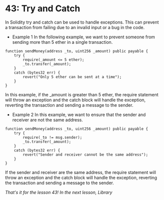 # 43: Try and Catch

In Solidity try and catch can be used to handle exceptions. This can prevent a transaction from failing due to an invalid input or a bug in the code.

* Example 1 In the following example, we want to prevent someone from sending more than 5 ether in a single transaction.

```solidity
function sendMoney(address _to, uint256 _amount) public payable {    
    try {        
        require(_amount <= 5 ether);        
        _to.transfer(_amount);    
    } 
    catch (bytes32 err) {        
        revert("Only 5 ether can be sent at a time");    
    }
}
```

In this example, if the \_amount is greater than 5 ether, the require statement will throw an exception and the catch block will handle the exception, reverting the transaction and sending a message to the sender.

* Example 2 In this example, we want to ensure that the sender and receiver are not the same address.

```solidity
function sendMoney(address _to, uint256 _amount) public payable {    
    try {        
        require(_to != msg.sender);        
        _to.transfer(_amount);    
    } 
    catch (bytes32 err) {        
        revert("Sender and receiver cannot be the same address");    
    }
}
```

If the sender and receiver are the same address, the require statement will throw an exception and the catch block will handle the exception, reverting the transaction and sending a message to the sender.

_That's it for the lesson 43! In the next lesson, Library_
